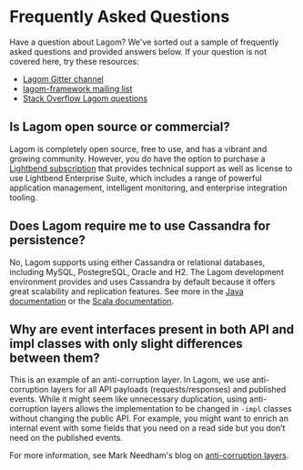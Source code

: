 # Frequently Asked Questions

Have a question about Lagom? We've sorted out a sample of frequently asked questions and provided answers below. If your question is not covered here, try these resources:

- [Lagom Gitter channel](https://gitter.im/lagom/lagom)
- [lagom-framework mailing list](https://groups.google.com/forum/#!forum/lagom-framework)
- [Stack Overflow Lagom questions](https://stackoverflow.com/questions/tagged/lagom)

## Is Lagom open source or commercial?

Lagom is completely open source, free to use, and has a vibrant and growing community. However, you do have the option to purchase a [Lightbend subscription](https://www.lightbend.com/platform/subscription) that provides technical support as well as license to use Lightbend Enterprise Suite, which includes a range of powerful application management, intelligent monitoring, and enterprise integration tooling.

## Does Lagom require me to use Cassandra for persistence?

No, Lagom supports using either Cassandra or relational databases, including MySQL, PostegreSQL, Oracle and H2. The Lagom development environment provides and uses Cassandra by default because it offers great scalability and replication features.  See more in the [Java documentation](https://www.lagomframework.com/documentation/1.3.x/java/PersistentEntity.html) or the [Scala documentation](https://www.lagomframework.com/documentation/1.3.x/scala/PersistentEntity.html).

## Why are event interfaces present in both API and impl classes with only slight differences between them?

This is an example of an anti-corruption layer. In Lagom, we use anti-corruption layers for all API payloads (requests/responses) and published events. While it might seem like unnecessary duplication, using anti-corruption layers allows the implementation to be changed in `-impl` classes without changing the public API. For example, you might want to enrich an internal event with some fields that you need on a read side but you don’t need on the published events.

For more information, see Mark Needham's blog on [anti-corruption layers](http://www.markhneedham.com/blog/2009/07/07/domain-driven-design-anti-corruption-layer/).
